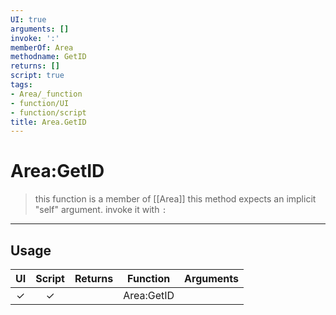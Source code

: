 ```yaml
---
UI: true
arguments: []
invoke: ':'
memberOf: Area
methodname: GetID
returns: []
script: true
tags:
- Area/_function
- function/UI
- function/script
title: Area.GetID
---
```

# Area:GetID
> this function is a member of [[Area]]
> this method expects an implicit "self" argument. invoke it with `:`
-----
## Usage
|  UI | Script | Returns | Function | Arguments |
|:---:|:------:|-------:|:--------:|:---------|
|✓|✓||Area:GetID||
